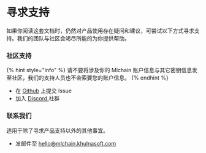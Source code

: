 # 寻求支持

如果你阅读这套文档时，仍然对产品使用存在疑问和建议，可尝试以下方式寻求支持。我们的团队与社区会竭尽所能的为你提供帮助。

### 社区支持

{% hint style="info" %}
请不要将涉及你的 Mlchain 账户信息与其它密钥信息发至社区，我们的支持人员也不会索要您的账户信息。
{% endhint %}

* 在 [Github](https://github.com/mlchain/mlchain) 上提交 Issue
* 加入 [Discord ](https://discord.gg/8Tpq4AcN9c)社群

### 联系我们

适用于除了寻求产品支持以外的其他事宜。

* 发邮件至 [hello@mlchain.khulnasoft.com](mailto:hello@mlchain.khulnasoft.com)
